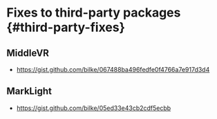 # Fixes to third-party packages {#third-party-fixes}

## MiddleVR

- https://gist.github.com/bilke/067488ba496fedfe0f4766a7e917d3d4

## MarkLight

- https://gist.github.com/bilke/05ed33e43cb2cdf5ecbb
